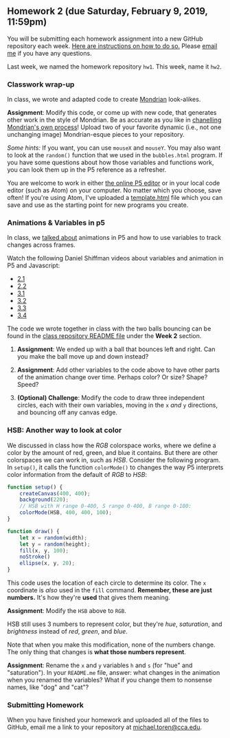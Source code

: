 ## Homework 2 (due Saturday, February 9, 2019, 11:59pm)

You will be submitting each homework assignment into a new GitHub repository each week. [Here are instructions on how to do so.](https://github.com/zamfi/github-guide/blob/master/README.md) Please [email me](mailto:michael.toren@cca.edu) if you have any questions.

Last week, we named the homework repository `hw1`.  This week, name it `hw2`.

### Classwork wrap-up

In class, we wrote and adapted code to create [Mondrian](https://www.google.com/search?q=mondrian&rls=en&source=lnms&tbm=isch&sa=X&ved=0ahUKEwiL5_mk3sDdAhUB84MKHW6aAt4Q_AUIDigB&biw=1521&bih=943) look-alikes.

**Assignment**: Modify this code, or come up with new code, that generates other work in the style of Mondrian. Be as accurate as you like in [chanelling Mondrian's own process](https://www.theartstory.org/artist-mondrian-piet.htm)!  Upload two of your favorite dynamic (i.e., not one unchanging image) Mondrian-esque pieces to your repository.

*Some hints:*  If you want, you can use `mouseX` and `mouseY`.  You may also want to look at the `random()` function that we used in the `bubbles.html` program.  If you have some questions about how those variables and functions work, you can look them up in the P5 reference as a refresher.

You are welcome to work in either [the online P5 editor](https://editor.p5js.org) or in your local code editor (such as Atom) on your computer.  No matter which you choose, save often!  If you're using Atom, I've uploaded a [template.html](https://raw.githubusercontent.com/mct/cca-computational-practices-spring-2019/master/hw/template.html) file which you can save and use as the starting point for new programs you create.

### Animations & Variables in p5

In class, we [talked about](../README.md) animations in P5 and how to use variables to track changes across frames.

Watch the following Daniel Shiffman videos about variables and animation in P5 and Javascript:

- [2.1](https://www.youtube.com/watch?v=RnS0YNuLfQQ&index=7&list=PLRqwX-V7Uu6Zy51Q-x9tMWIv9cueOFTFA)
- [2.2](https://www.youtube.com/watch?v=Bn_B3T_Vbxs&index=8&list=PLRqwX-V7Uu6Zy51Q-x9tMWIv9cueOFTFA)
- [3.1](https://www.youtube.com/watch?v=Bn_B3T_Vbxs&index=8&list=PLRqwX-V7Uu6Zy51Q-x9tMWIv9cueOFTFA)
- [3.2](https://www.youtube.com/watch?v=LO3Awjn_gyU&index=13&list=PLRqwX-V7Uu6Zy51Q-x9tMWIv9cueOFTFA)
- [3.3](https://www.youtube.com/watch?v=r2S7j54I68c&index=14&list=PLRqwX-V7Uu6Zy51Q-x9tMWIv9cueOFTFA)
- [3.4](https://www.youtube.com/watch?v=Rk-_syQluvc&index=15&list=PLRqwX-V7Uu6Zy51Q-x9tMWIv9cueOFTFA)

The code we wrote together in class with the two balls bouncing can be found in the [class repository README file](../README.md) under the **Week 2** section.


1. **Assignment**: We ended up with a ball that bounces left and right.  Can you make the ball move up and down instead?

2. **Assignment**: Add other variables to the code above to have other parts of the animation change over time. Perhaps color? Or size? Shape? Speed?

3. **(Optional) Challenge**: Modify the code to draw three independent circles, each with their own variables, moving in the `x` *and* `y` directions, and bouncing off any canvas edge.

### HSB: Another way to look at color

We discussed in class how the *RGB* colorspace works, where we define a color by the amount of red, green, and blue it contains.  But there are other colorspaces we can work in, such as *HSB*. Consider the following program.  In `setup()`, it calls the function `colorMode()` to changes the way P5 interprets color information from the default of *RGB* to *HSB*:

```javascript
function setup() {
    createCanvas(400, 400);
    background(220);
    // HSB with H range 0-400, S range 0-400, B range 0-100:
    colorMode(HSB, 400, 400, 100);
}

function draw() {
    let x = random(width);
    let y = random(height);
    fill(x, y, 100);
    noStroke()
    ellipse(x, y, 20);
}
```

This code uses the location of each circle to determine its color. The `x` coordinate is *also* used in the `fill` command. **Remember, these are just numbers.** It's how they're **used** that gives them meaning.

**Assignment**: Modify the `HSB` above to `RGB`.

HSB still uses 3 numbers to represent color, but they're *hue*, *saturation*, and *brightness* instead of *red*, *green*, and *blue*.

Note that when you make this modification, none of the numbers change. The only thing that changes is **what those numbers represent**.

**Assignment**: Rename the `x` and `y` variables `h` and `s` (for "hue" and "saturation"). In your `README.me` file, answer: what changes in the animation when you renamed the variables? What if you change them to nonsense names, like "dog" and "cat"?

### Submitting Homework

When you have finished your homework and uploaded all of the files to GitHub, email me a link to your repository at [michael.toren@cca.edu](mailto:michael.toren@cca.edu).
